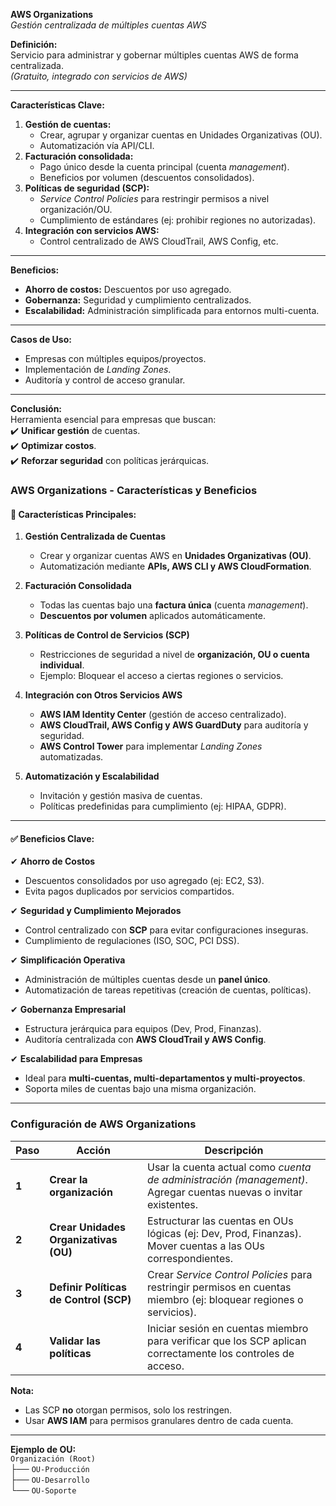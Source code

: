 
**AWS Organizations**  
*Gestión centralizada de múltiples cuentas AWS*

**Definición:**  
Servicio para administrar y gobernar múltiples cuentas AWS de forma centralizada.  
*(Gratuito, integrado con servicios de AWS)*  

---

**Características Clave:**  
1. **Gestión de cuentas:**  
   - Crear, agrupar y organizar cuentas en Unidades Organizativas (OU).  
   - Automatización vía API/CLI.  
2. **Facturación consolidada:**  
   - Pago único desde la cuenta principal (cuenta *management*).  
   - Beneficios por volumen (descuentos consolidados).  
3. **Políticas de seguridad (SCP):**  
   - *Service Control Policies* para restringir permisos a nivel organización/OU.  
   - Cumplimiento de estándares (ej: prohibir regiones no autorizadas).  
4. **Integración con servicios AWS:**  
   - Control centralizado de AWS CloudTrail, AWS Config, etc.  

---

**Beneficios:**  
- **Ahorro de costos:** Descuentos por uso agregado.  
- **Gobernanza:** Seguridad y cumplimiento centralizados.  
- **Escalabilidad:** Administración simplificada para entornos multi-cuenta.  

---

**Casos de Uso:**  
- Empresas con múltiples equipos/proyectos.  
- Implementación de *Landing Zones*.  
- Auditoría y control de acceso granular.  

---

**Conclusión:**  
Herramienta esencial para empresas que buscan:  
✔️ **Unificar gestión** de cuentas.  
✔️ **Optimizar costos**.  
✔️ **Reforzar seguridad** con políticas jerárquicas.  

### **AWS Organizations - Características y Beneficios**  

#### **🔹 Características Principales:**  

1. **Gestión Centralizada de Cuentas**  
   - Crear y organizar cuentas AWS en **Unidades Organizativas (OU)**.  
   - Automatización mediante **APIs, AWS CLI y AWS CloudFormation**.  

2. **Facturación Consolidada**  
   - Todas las cuentas bajo una **factura única** (cuenta *management*).  
   - **Descuentos por volumen** aplicados automáticamente.  

3. **Políticas de Control de Servicios (SCP)**  
   - Restricciones de seguridad a nivel de **organización, OU o cuenta individual**.  
   - Ejemplo: Bloquear el acceso a ciertas regiones o servicios.  

4. **Integración con Otros Servicios AWS**  
   - **AWS IAM Identity Center** (gestión de acceso centralizado).  
   - **AWS CloudTrail, AWS Config y AWS GuardDuty** para auditoría y seguridad.  
   - **AWS Control Tower** para implementar *Landing Zones* automatizadas.  

5. **Automatización y Escalabilidad**  
   - Invitación y gestión masiva de cuentas.  
   - Políticas predefinidas para cumplimiento (ej: HIPAA, GDPR).  

---

#### **✅ Beneficios Clave:**  

✔ **Ahorro de Costos**  
   - Descuentos consolidados por uso agregado (ej: EC2, S3).  
   - Evita pagos duplicados por servicios compartidos.  

✔ **Seguridad y Cumplimiento Mejorados**  
   - Control centralizado con **SCP** para evitar configuraciones inseguras.  
   - Cumplimiento de regulaciones (ISO, SOC, PCI DSS).  

✔ **Simplificación Operativa**  
   - Administración de múltiples cuentas desde un **panel único**.  
   - Automatización de tareas repetitivas (creación de cuentas, políticas).  

✔ **Gobernanza Empresarial**  
   - Estructura jerárquica para equipos (Dev, Prod, Finanzas).  
   - Auditoría centralizada con **AWS CloudTrail y AWS Config**.  

✔ **Escalabilidad para Empresas**  
   - Ideal para **multi-cuentas, multi-departamentos y multi-proyectos**.  
   - Soporta miles de cuentas bajo una misma organización.  

---

### **Configuración de AWS Organizations**  

| **Paso** | **Acción** | **Descripción** |  
|----------|------------|----------------|  
| **1** | **Crear la organización** | Usar la cuenta actual como *cuenta de administración (management)*. Agregar cuentas nuevas o invitar existentes. |  
| **2** | **Crear Unidades Organizativas (OU)** | Estructurar las cuentas en OUs lógicas (ej: Dev, Prod, Finanzas). Mover cuentas a las OUs correspondientes. |  
| **3** | **Definir Políticas de Control (SCP)** | Crear *Service Control Policies* para restringir permisos en cuentas miembro (ej: bloquear regiones o servicios). |  
| **4** | **Validar las políticas** | Iniciar sesión en cuentas miembro para verificar que los SCP aplican correctamente los controles de acceso. |  

**Nota:**  
- Las SCP **no** otorgan permisos, solo los restringen.  
- Usar **AWS IAM** para permisos granulares dentro de cada cuenta.  

---  
**Ejemplo de OU:**  
`Organización (Root)`  
├── `OU-Producción`  
├── `OU-Desarrollo`  
└── `OU-Soporte`  



